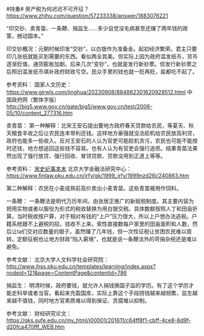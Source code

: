 #持重# 房产税为何迟迟不可开征？ https://www.zhihu.com/question/57233338/answer/1883076221

“印交钞、卖青苗、一条鞭、捐监生……多少自觉没毛病甚至还赚了两年钱的政策，撼动国本。”

印交钞概况：元朝时候印发“交钞”，以白银作为准备金。起初经济繁荣。君主只要印几张纸就能买到需要的东西。看似两全其美。但实际上因为政府滥发纸币，货币逐渐贬值，通货膨胀加剧。后来几次“变钞”，也就是发行新钞票。但发行新钞票之后照旧滥发纸币填补政府财政亏空。民众手里的钱也就一贬再贬，盐都吃不起了。

参考资料：
国家人文历史：
https://www.gjrwls.com/jinghua/20230908/884862301620928512.html
中国政府网（繁体字版）
http://big5.www.gov.cn/gate/big5/www.gov.cn/test/2006-05/10/content_277316.htm

卖青苗：
第一种解释：北宋王安石提出要地方政府春天贷款给农民，等夏天、秋天粮食丰收之后让农民连本带利还钱。这样地方豪强就没法趁机给农民放高利贷，政府也能多一些收入。反对王安石的人认为官吏可能趁机贪污，农民也可能不能按时还钱，地方想追回这些钱不容易。也有人认为有官吏会强行追债。结果青苗法果然出现了强行放贷、强行回收、冒领贷款、贷款没用到正道上等等。

参考资料：
[宋史纪事本末](https://ctext.org/wiki.pl?if=gb&res=568958&remap=gb)
北京大学金融法研究中心：
https://www.finlaw.pku.edu.cn/jrfy/gk/1999_jrfy/1999nzd26j/240863.htm

第二种解释：农民在小麦成熟前高价卖出小麦青苗。这些青苗被用作饲料。

一条鞭：
一条鞭法是明代万历年间，由张居正推广的新赋税制度。其主要内容为把用实物或者以服役为形式的税收替换为用白银交税。具体数额按照人丁和田亩折算。当时税收按户算，对于相对有钱的“上户”压力很大，所以上户想办法逃税。户籍系统跟不上避税的招，钱收不上来。索性直接数每户家里的田亩面积和人数，然后让ta们交对应数量的银子。虽然赚了几年钱，但一次性征税让贫困农民难以周转。定额征税也让地方财政“陷入窘境”，也就是说一条鞭法外的苛捐杂税还是难以避免。

参考文献：
北京大学人文科学社会研究院：
http://www.ihss.pku.edu.cn/templates/learning/index.aspx?nodeid=121&page=ContentPage&contentid=786

捐监生：
明清时候，政府要钱，就允许人捐钱换国子监的学历。有了这个学历才能走科举或者当官。看起来充盈国库，实际上靠这个手段捞钱越来越频繁，监生越来越不值钱，同时地方官素质难以得到保证、贪腐难以抑制。

参考文献：
财经研究论文：
https://qks.sufe.edu.cn/mv_html/j00001/201611/c64ff8f1-cbff-4ce8-8d9f-d20fca470fff_WEB.htm